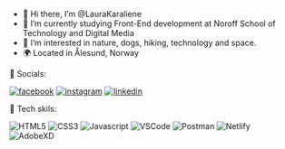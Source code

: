 - 👋 Hi there, I’m @LauraKaraliene
- 📖 I’m currently studying Front-End development at Noroff School of Technology and Digital Media
- 👀 I’m interested in nature, dogs, hiking, technology and space.
- 🌍 Located in Ålesund, Norway
  
  
🌱 Socials:

[![facebook ](https://github.com/LauraKaraliene/LauraKaraliene/assets/98472609/93c2e603-b6ea-42fd-a746-43d23c77402a)][1]  [![instagram](https://github.com/LauraKaraliene/LauraKaraliene/assets/98472609/7448d30b-4e8c-4e5c-b487-64bce97390df)][2] 
 [![linkedin](https://github.com/LauraKaraliene/LauraKaraliene/assets/98472609/ea50f630-e35e-4f7b-be2d-c1d030dae5d1)][3]

[1]: https://www.facebook.com/LAURA_KARALIENE
[2]: https://www.instagram.com/LAURA_KARALIENE
[3]: www.linkedin.com/in/laura-karaliene-31476657


🌱 Tech skils:


![HTML5](https://img.shields.io/badge/HTML5-E34F26?style=for-the-badge&logo=html5&logoColor=white)
![CSS3](https://img.shields.io/badge/CSS3-1572B6?style=for-the-badge&logo=css3&logoColor=white)
![Javascript](https://img.shields.io/badge/Javascript-F0DB4F?style=for-the-badge&labelColor=black&logo=javascript&logoColor=F0DB4F)
![VSCode](https://img.shields.io/badge/Visual_Studio-0078d7?style=for-the-badge&logo=visual%20studio&logoColor=white)
![Postman](https://img.shields.io/badge/Postman-F05032?style=for-the-badge&logo=postman&logoColor=white)
![Netlify](https://img.shields.io/badge/netlify-000000?style=for-the-badge&logo=Netlify&logoColor=white)
![AdobeXD](https://img.shields.io/badge/adobexd-563D7C?style=for-the-badge&logo=adobexd&logoColor=#FF61F6)







